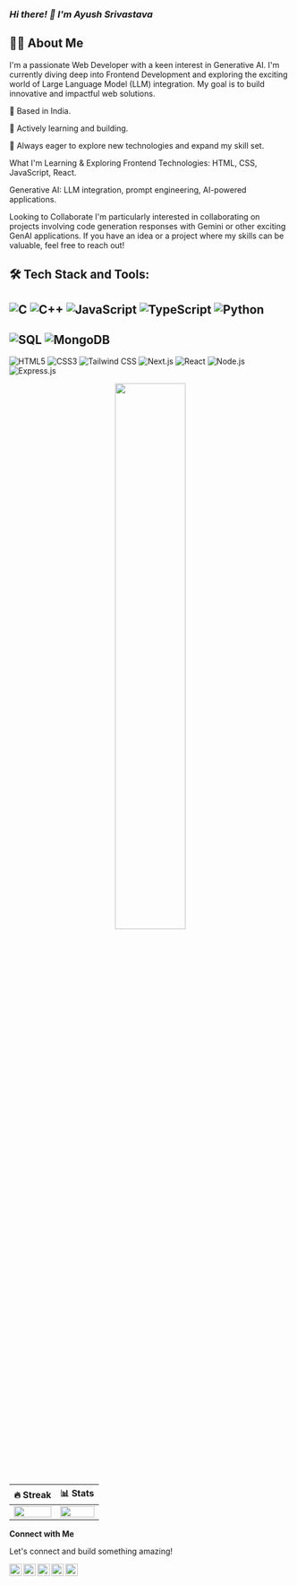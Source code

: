 ### ***Hi there! 👋 I'm Ayush Srivastava***

## 🙋‍♂️ About Me

I'm a passionate Web Developer with a keen interest in Generative AI. I'm currently diving deep into Frontend Development and exploring the exciting world of Large Language Model (LLM) integration. My goal is to build innovative and impactful web solutions.

📍 Based in India.

🚀 Actively learning and building.

🌱 Always eager to explore new technologies and expand my skill set.

What I'm Learning & Exploring
Frontend Technologies: HTML, CSS, JavaScript, React.

Generative AI: LLM integration, prompt engineering, AI-powered applications.

Looking to Collaborate
I'm particularly interested in collaborating on projects involving code generation responses with Gemini or other exciting GenAI applications. If you have an idea or a project where my skills can be valuable, feel free to reach out!

## 🛠️ Tech Stack and Tools:

![C](https://img.shields.io/badge/C-00599C?style=for-the-badge&logo=c&logoColor=white)
![C++](https://img.shields.io/badge/C++-00599C?style=for-the-badge&logo=cplusplus&logoColor=white)
![JavaScript](https://img.shields.io/badge/JavaScript-323330?style=for-the-badge&logo=javascript&logoColor=F7DF1E)
![TypeScript](https://img.shields.io/badge/TypeScript-007ACC?style=for-the-badge&logo=typescript&logoColor=white)
![Python](https://img.shields.io/badge/Python-3776AB?style=for-the-badge&logo=python&logoColor=white)
---

![SQL](https://img.shields.io/badge/SQL-003B57?style=flat&logo=postgresql&logoColor=white)
![MongoDB](https://img.shields.io/badge/MongoDB-4EA94B?style=flat&logo=mongodb&logoColor=white)
---

![HTML5](https://img.shields.io/badge/HTML5-E34F26?style=flat&logo=html5&logoColor=white)
![CSS3](https://img.shields.io/badge/CSS3-1572B6?style=flat&logo=css3&logoColor=white)
![Tailwind CSS](https://img.shields.io/badge/Tailwind_CSS-38B2AC?style=flat&logo=tailwind-css&logoColor=white)
![Next.js](https://img.shields.io/badge/Next.js-000000?style=flat&logo=nextdotjs&logoColor=white)
![React](https://img.shields.io/badge/React-20232A?style=for-the-badge&logo=react&logoColor=61DAFB)
![Node.js](https://img.shields.io/badge/Node.js-43853D?style=for-the-badge&logo=node.js&logoColor=white)
![Express.js](https://img.shields.io/badge/Express.js-404D59?style=for-the-badge)


<p align="center">
<img src="https://github-readme-stats.vercel.app/api/top-langs/?username=CodeWithAyush2710&theme=nightowl&hide_border=true" width="50%"/>


| 🔥 Streak | 📊 Stats |
| --- | --- |
| <img src="https://github-readme-streak-stats.herokuapp.com?user=CodeWithAyush2710&theme=nightowl&hide_border=true" width="100%"> | <img src="https://github-readme-stats.vercel.app/api?username=CodeWithAyush2710&count_private=trueshow_icons=true&title_color=7A7ADB&icon_color=2234AE&text_color=D3D3D3&bg_color=0,000000,130F40&hide_border=true&rank_icon=github&show_icons=true" width="100%"> |
  
</p>

**Connect with Me**

Let's connect and build something amazing!

[<img align="left" target="_blank" alt="Profile | LinkedIn" width="22px" src="https://www.svgrepo.com/show/70809/linkedin.svg" onclick='_blank' /> ](https://www.linkedin.com/in/ayush-srivastava-114b58215/)
[<img align="left" alt="Profile | Instagram" width="22px" src="https://www.svgrepo.com/show/111199/instagram.svg" />](https://www.instagram.com/i_am_ayush2710/)
[<img align="left" alt="Profile | Gmail" width="22px" src="https://www.svgrepo.com/show/349378/gmail.svg" />](sriayush2710@gmail.com)
[<img align="left" alt="Profile | X" width="22px" src="https://img.icons8.com/ios/50/twitterx--v1.png" />](https://x.com/iamayush2710)
[<img align="left" alt="Profile | Leetcode" width="22px" src="https://img.icons8.com/external-tal-revivo-shadow-tal-revivo/24/external-level-up-your-coding-skills-and-quickly-land-a-job-logo-shadow-tal-revivo.png" />](https://leetcode.com/u/ayush_sri_india/)
